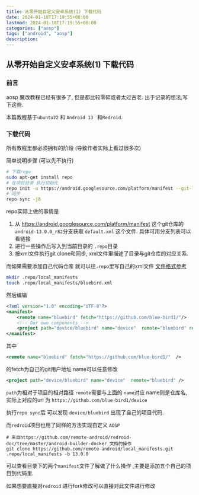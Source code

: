 ```yaml
---
title: 从零开始自定义安卓系统(1) 下载代码
date: 2024-01-18T17:19:55+08:00
lastmod: 2024-01-18T17:19:55+08:00
categories: ["aosp"]
tags: ["android", "aosp"]
description:
---
```


## 从零开始自定义安卓系统(1) 下载代码

### 前言 

aosp 魔改教程已经有很多了, 但是都比较零碎或者太过古老. 出于记录的想法,写下这些.

本篇教程基于`ubuntu22` 和 `Android 13 ` 和`Redroid`.



### 下载代码

所有教程里都必须拥有的阶段 (导致作者实际上看过很多次)

简单说明步骤 (可以先不执行)

```bash
# 下载repo  
sudo apt-get install repo
# 在项目目录 执行初始化
repo init -u https://android.googlesource.com/platform/manifest --git-lfs --depth=1 -b android-13.0.0_r82
# 同步
repo sync -j8
```



repo实际上做的事情是

1. 从 https://android.googlesource.com/platform/manifest 这个git仓库的`android-13.0.0_r82`分支获取 `default.xml` 这个文件.  具体可用分支列表可以看链接
2. 进行一些操作后写入到当前目录的 `.repo`目录
3. 按xml文件执行git clone和同步, xml文件里描述了目录与git仓库的对应关系.



而如果需要添加自己代码仓库 就可以往`.repo`里写自己的xml文件  [文件格式参考](https://gerrit.googlesource.com/git-repo/+/HEAD/docs/manifest-format.md)

```bash
mkdir .repo/local_manifests
touch .repo/local_manifests/bluebird.xml
```



然后编辑

```xml
<?xml version="1.0" encoding="UTF-8"?>
<manifest>
    <remote name="bluebird" fetch="https://github.com/blue-bird1/"/>
    <!-- Our own components -->
    <project path="device/bluebird" name="device"  remote="bluebird" revision="main" />
</manifest>
```



其中

```xml
<remote name="bluebird" fetch="https://github.com/blue-bird1/"  />
```

的fetch为自己的git用户地址 name可以任意修改



```xml
<project path="device/bluebird" name="device"  remote="bluebird" />
```

`path`为相对于项目的相对路径  `remote`需要与上面的 `name`对应 name则是仓库名, 实际上对应的url 为 `https://github.com/blue-bird1/device` 



执行`repo sync`后 可以发现 `device/bluebird` 出现了自己的项目代码.

而`redroid`项目也用了同样的方法实现自定义 `AOSP`

```
# 来自https://github.com/remote-android/redroid-doc/tree/master/android-builder-docker 文档的操作
git clone https://github.com/remote-android/local_manifests.git .repo/local_manifests -b 13.0.0 
```

可以查看目录下的两个`manifest`文件了解做了什么操作 ,主要是添加五个自己的项目到代码里.

如果想要直接对`redroid` 进行fork修改可以直接对此文件进行修改

